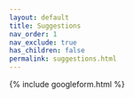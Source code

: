 ```yaml
---
layout: default
title: Suggestions
nav_order: 1
nav_exclude: true
has_children: false
permalink: suggestions.html
---
```


{% include googleform.html %}
